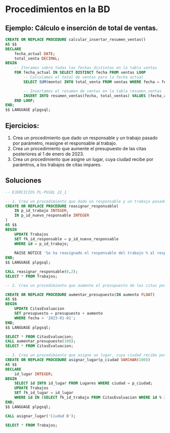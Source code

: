 # Procedimientos en la BD

## Ejemplo: Cálculo e inserción de total de ventas.

```SQL
CREATE OR REPLACE PROCEDURE calcular_insertar_resumen_ventas()
AS $$
DECLARE
    fecha_actual DATE;
    total_venta DECIMAL;
BEGIN
    -- Iteramos sobre todas las fechas distintas en la tabla ventas
    FOR fecha_actual IN SELECT DISTINCT fecha FROM ventas LOOP
        -- Calculamos el total de ventas para la fecha actual
        SELECT SUM(monto) INTO total_venta FROM ventas WHERE fecha = fecha_actual;

        -- Insertamos el resumen de ventas en la tabla resumen_ventas
        INSERT INTO resumen_ventas(fecha, total_ventas) VALUES (fecha_actual, total_venta);
    END LOOP;
END;
$$ LANGUAGE plpgsql;

```

## Ejercicios:

1. Crea un procedimiento que dado un responsable y un trabajo pasado por parámetro, reasigne el responsable al trabajo.
2. Crea un procedimiento que aumente el presupuesto de las citas posteriores al 1 de enero de 2023.
3. Crea un procedimiento que asigne un lugar, cuya ciudad recibe por parámtros, a los trabajos de citas impares.

## Soluciones

```SQL
-- EJERCICIOS PL-PGSQL 22_1

-- 1. Crea un procedimiento que dado un responsable y un trabajo pasado por parámetro, reasigne el responsable al trabajo.
CREATE OR REPLACE PROCEDURE reasignar_responsable(
    IN p_id_trabajo INTEGER,
    IN p_id_nuevo_responsable INTEGER
)
AS $$
BEGIN
    UPDATE Trabajos
    SET fk_id_responsable = p_id_nuevo_responsable
    WHERE id = p_id_trabajo;
    
    RAISE NOTICE 'Se ha reasignado el responsable del trabajo % al responsable con ID %', p_id_trabajo, p_id_nuevo_responsable;
END;
$$ LANGUAGE plpgsql;

CALL reasignar_responsable(8,2);
SELECT * FROM Trabajos;

-- 2. Crea un procedimiento que aumente el presupuesto de las citas posteriores al 1 de enero de 2023.

CREATE OR REPLACE PROCEDURE aumentar_presupuesto(IN aumento FLOAT)
AS $$
BEGIN
    UPDATE CitasEvaluacion
    SET presupuesto = presupuesto + aumento
    WHERE fecha > '2023-01-01';
END;
$$ LANGUAGE plpgsql;

SELECT * FROM CitasEvaluacion;
CALL aumentar_presupuesto(100);
SELECT * FROM CitasEvaluacion;

-- 3. Crea un procedimiento que asigne un lugar, cuya ciudad recibe por parémtros, a los trabajos de citas impares.
CREATE OR REPLACE PROCEDURE asignar_lugar(p_ciudad VARCHAR(100))
AS $$
DECLARE
	id_lugar INTEGER;
BEGIN
	SELECT id INTO id_lugar FROM Lugares WHERE ciudad = p_ciudad;
    UPDATE Trabajos
    SET fk_id_lugar = id_lugar
    WHERE id IN (SELECT fk_id_trabajo FROM CitasEvaluacion WHERE id % 2 = 1);
END;
$$ LANGUAGE plpgsql;

CALL asignar_lugar('Ciudad B');

SELECT * FROM Trabajos;

```